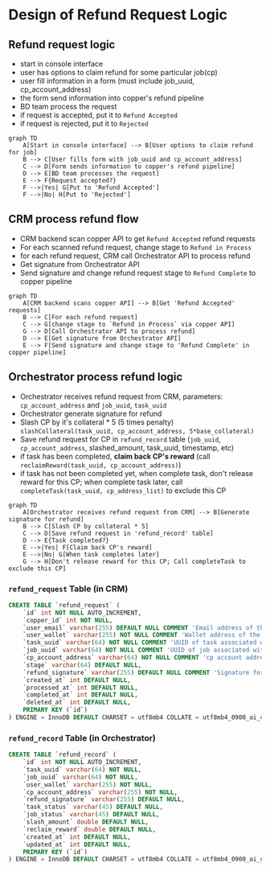 # Design of Refund Request Logic

## Refund request logic

- start in console interface
- user has options to claim refund for some particular job(cp)
- user fill information in a form (must include job_uuid, cp_account_address)
- the form send information into copper's refund pipeline
- BD team process the request
- if request is accepted, put it to `Refund Accepted`
- if request is rejected, put it to `Rejected`

```mermaid
graph TD
    A[Start in console interface] --> B[User options to claim refund for job]
    B --> C[User fills form with job_uuid and cp_account_address]
    C --> D[Form sends information to copper's refund pipeline]
    D --> E[BD team processes the request]
    E --> F{Request accepted?}
    F -->|Yes| G[Put to 'Refund Accepted']
    F -->|No| H[Put to 'Rejected']
```

## CRM process refund flow

- CRM backend scan copper API to get `Refund Accepted` refund requests
- For each scanned refund request, change stage to `Refund in Process`
- for each refund request, CRM call Orchestrator API to process refund
- Get signature from Orchestrator API
- Send signature and change refund request stage to `Refund Complete` to copper pipeline


```mermaid
graph TD
    A[CRM backend scans copper API] --> B[Get 'Refund Accepted' requests]
    B --> C[For each refund request]
    C --> G[change stage to `Refund in Process` via copper API]
    G --> D[Call Orchestrator API to process refund]
    D --> E[Get signature from Orchestrator API]
    E --> F[Send signature and change stage to 'Refund Complete' in copper pipeline]
```

## Orchestrator process refund logic

- Orchestrator receives refund request from CRM, parameters: `cp_account_address` and `job_uuid`, `task_uuid`
- Orchestrator generate signature for refund
- Slash CP by it's collateral * 5 (5 times penalty) `slashCollateral(task_uuid, cp_account_address, 5*base_collateral)`
- Save refund request for CP in `refund_record` table (`job_uuid`, `cp_account_address`, slashed_amount, task_uuid, timestamp, etc)
- if task has been completed, **claim back CP's reward** (call `reclaimReward(task_uuid, cp_account_address)`)
- if task has not been completed yet, when complete task, don't release reward for this CP; when complete task later, call `completeTask(task_uuid, cp_address_list)` to exclude this CP


```mermaid
graph TD
    A[Orchestrator receives refund request from CRM] --> B[Generate signature for refund]
    B --> C[Slash CP by collateral * 5]
    C --> D[Save refund request in 'refund_record' table]
    D --> E{Task completed?}
    E -->|Yes| F[Claim back CP's reward]
    E -->|No| G[When task completes later]
    G --> H[Don't release reward for this CP; Call completeTask to exclude this CP]
```


### `refund_request` Table (in CRM)

```sql
CREATE TABLE `refund_request` (
    `id` int NOT NULL AUTO_INCREMENT,
    `copper_id` int NOT NULL,
    `user_email` varchar(255) DEFAULT NULL COMMENT 'Email address of the user',
    `user_wallet` varchar(255) NOT NULL COMMENT 'Wallet address of the user',
    `task_uuid` varchar(64) NOT NULL COMMENT 'UUID of task associated with the refund request',
    `job_uuid` varchar(64) NOT NULL COMMENT 'UUID of job associated with the refund request',
    `cp_account_address` varchar(64) NOT NULL COMMENT 'cp account address associated with the refund request',
    `stage` varchar(64) DEFAULT NULL,
    `refund_signature` varchar(255) DEFAULT NULL COMMENT 'Signature for refund (if approved)',
    `created_at` int DEFAULT NULL,
    `processed_at` int DEFAULT NULL,
    `completed_at` int DEFAULT NULL,
    `deleted_at` int DEFAULT NULL,
    PRIMARY KEY (`id`)
) ENGINE = InnoDB DEFAULT CHARSET = utf8mb4 COLLATE = utf8mb4_0900_ai_ci;
```


### `refund_record` Table (in Orchestrator)


```sql
CREATE TABLE `refund_record` (
    `id` int NOT NULL AUTO_INCREMENT,
    `task_uuid` varchar(64) NOT NULL,
    `job_uuid` varchar(64) NOT NULL,
    `user_wallet` varchar(255) NOT NULL,
    `cp_account_address` varchar(255) NOT NULL,
    `refund_signature` varchar(255) DEFAULT NULL,
    `task_status` varchar(45) DEFAULT NULL,
    `job_status` varchar(45) DEFAULT NULL,
    `slash_amount` double DEFAULT NULL,
    `reclaim_reward` double DEFAULT NULL,
    `created_at` int DEFAULT NULL,
    `updated_at` int DEFAULT NULL,
    PRIMARY KEY (`id`)
) ENGINE = InnoDB DEFAULT CHARSET = utf8mb4 COLLATE = utf8mb4_0900_ai_ci;
```